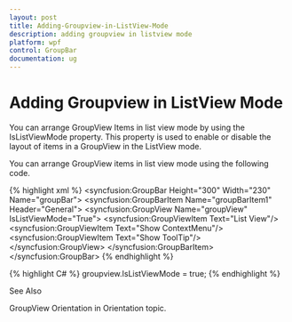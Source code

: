 ```yaml
---
layout: post
title: Adding-Groupview-in-ListView-Mode
description: adding groupview in listview mode
platform: wpf
control: GroupBar
documentation: ug
---
```


# Adding Groupview in ListView Mode

You can arrange GroupView Items in list view mode by using the IsListViewMode property. This property is used to enable or disable the layout of items in a GroupView in the ListView mode.

You can arrange GroupView items in list view mode using the following code.



{% highlight xml %} <!-- Adding GroupBar that have visual mode is Multiple Expansion --><syncfusion:GroupBar Height="300" Width="230" Name="groupBar">  <!-- Adding GroupBarItem -->  <syncfusion:GroupBarItem Name="groupBarItem1"  Header="General">    <!-- Adding content for GroupBar item using GroupView -->    <syncfusion:GroupView Name="groupView" IsListViewMode="True">      <syncfusion:GroupViewItem Text="List View"/>      <syncfusion:GroupViewItem Text="Show ContextMenu"/>      <syncfusion:GroupViewItem Text="Show ToolTip"/>    </syncfusion:GroupView>  </syncfusion:GroupBarItem></syncfusion:GroupBar> {% endhighlight %} 

{% highlight C# %} groupview.IsListViewMode = true; {% endhighlight %} 



See Also

GroupView Orientation in Orientation topic.

